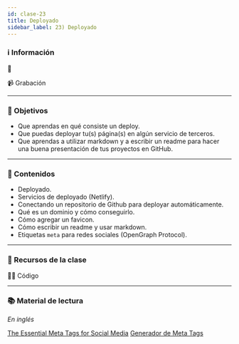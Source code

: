 ```yaml
---
id: clase-23
title: Deployado
sidebar_label: 23) Deployado
---
```


### ℹ️ Información

📆

📹 Grabación

---

### 🏁 Objetivos

- Que aprendas en qué consiste un deploy.
- Que puedas deployar tu(s) página(s) en algún servicio de terceros.
- Que aprendas a utilizar markdown y a escribir un readme para hacer una buena presentación de tus proyectos en GitHub.

---

### 📝 Contenidos

- Deployado.
- Servicios de deployado (Netlify).
- Conectando un repositorio de Github para deployar automáticamente.
- Qué es un dominio y cómo conseguirlo.
- Cómo agregar un favicon.
- Cómo escribir un readme y usar markdown.
- Etiquetas `meta` para redes sociales (OpenGraph Protocol).

---

### 🚀 Recursos de la clase

👩‍💻 Código

---

### 📚 Material de lectura

_En inglés_

[The Essential Meta Tags for Social Media](https://css-tricks.com/essential-meta-tags-social-media/)
[Generador de Meta Tags](https://metatags.io/)
